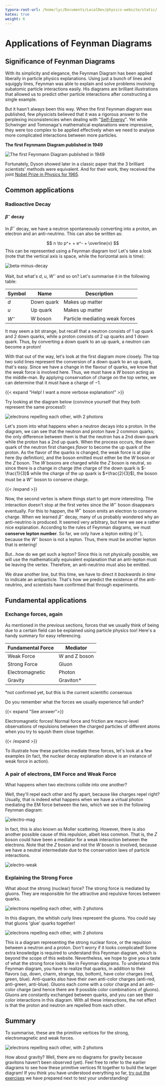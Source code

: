 ```yaml
---
typora-root-url: /home/lyc/Documents/LocalDev/physics-website/static/
katex: true
weight: 6
---
```


# Applications of Feynman Diagrams

## Significance of Feynman Diagrams

With its simplicity and elegance, the Feynman Diagram has been applied liberally in particle physics explanations. Using just a bunch of lines and squiggly lines, Feynman was able to explain and solve problems involving subatomic particle interactions easily. His diagrams are brilliant illustrations that allowed us to predict other particle interactions after constructing a single example.

But it hasn't always been this way. When the first Feynman diagram was published, few physicists believed that it was a rigorous answer to the perplexing inconsistencies when dealing with "[Self-Energy](https://www.wikiwand.com/en/Self-energy)". Yet while Schwinger and Tomonaga's mathematical explanations were impressive, they were too complex to be applied effectively when we need to analyse more complicated interactions between more particles.

**The first Feynmann Diagram published in 1949**

![The first Feynmann Diagram published in 1949](https://physics.aps.org/assets/be0eeb33-4bba-4208-9bf9-2587acdf9c7c/e3_1.gif)

Fortunately, Dyson showed later in a classic paper that the 3 brilliant scientists' methods were equivalent. And for their work, they received the joint [Nobel Prize in Physics for 1965](https://www.nobelprize.org/prizes/physics/1965/summary/).

## Common applications

### Radioactive Decay

#### $\beta^-$ decay

In $\beta^-$ decay, we have a neutron spontaneously converting into a proton, an electron and an anti-neutrino. This can also be written as:

$$
n \to p^+ + e^- + \overline{v}
$$
This can be represented using a Feynman diagram too! Let's take a look (note that the vertical axis is space, while the horizontal axis is time):

![beta-minus-decay](/images/beta-minus-decay.png)

Wait, but what's $d$, $u$, $W^-$ and so on? Let's summarise it in the following table:

| Symbol | Name       | Description                    |
| ------ | ---------- | ------------------------------ |
| $d$    | Down quark | Makes up matter                |
| $u$    | Up quark   | Makes up matter                |
| $W^-$  | W boson    | Particle mediating weak forces |

It may seem a bit strange, but recall that a neutron consists of 1 up quark and 2 down quarks, while a proton consists of 2 up quarks and 1 down quark. Thus, by converting a down quark to an up quark, a neutron can become a proton! 

With that out of the way, let's look at the first diagram more closely. The top two solid lines represent the conversion of a down quark to an up quark, that's easy. Since we have a change in the flavour of quarks, we know that the weak force is involved here. Thus, we must have a $W$ boson acting as the middle-man. By applying conservation of charge on the top vertex, we can determine that it must have a charge of $-1$.

{{< expand "Help! I want a more verbose explanation!" >}}

Try looking at the diagram below (convince yourself that they both represent the same process!):

![electrons repelling each other, with 2 photons](/images/weak-force-diagram.png)

Let's zoom into what happens when a neutron decays into a proton. In the diagram, we can see that the neutron and proton have 2 common quarks; the only difference between them is that the neutron has a 2nd down quark while the proton has a 2nd up quark. When the process occurs, the down quark of the neutron first changes *flavor* to become the up quark of the proton. As the flavor of the quarks is changed, the weak force is at play here (by definition), and the boson emitted must either be the $W$ boson or the $Z$ boson. The $W$ bosons are charged while the $Z$ boson is neutral, so since there is a change in charge (the charge of the down quark is $-\frac{1}{3}$ while the charge of the up quark is $+\frac{2}{3}$), the boson must be a $W^-$ boson to conserve charge.

{{< /expand >}}

Now, the second vertex is where things start to get more interesting. The interaction doesn't stop at the first vertex since the $W^-$ boson disappears eventually. For this to happen, the $W^-$ boson emits an electron to conserve charge. When we learned $\beta^-$ decay, many of us probably wondered why an anti-neutrino is produced. It seemed very arbitrary, but here we see a rather nice explanation. According to the rules of Feynman diagrams, we must **conserve lepton number**. So far, we only have a lepton exiting ($e^-$), because the $W^-$ boson is not a lepton. Thus, there must be another lepton that is entering! 

But...how do we get such a lepton? Since this is not physically possible, we will use the mathematically equivalent explanation that an anti-lepton must be leaving the vertex. Therefore, an anti-neutrino must also be emitted. 

We draw another line, but this time, we have to direct it *backwards in time* to indicate an antiparticle. That's how we predict the existence of the anti-neutrino, and scientists have confirmed that through experiments.

## Fundamental applications

### Exchange forces, again

As mentioned in the previous sections, forces that we usually think of being due to a certain field can be explained using particle physics too! Here's a handy summary for easy referencing.

| Fundamental Force | Mediator      |
| ----------------- | ------------- |
| Weak Force        | W and Z boson |
| Strong Force      | Gluon         |
| Electromagnetic   | Photon        |
| Gravity           | Graviton*     |

*not confirmed yet, but this is the current scientific consensus

Do you remember what the forces we usually experience fall under?

{{< expand "See answer">}}

Electromagnetic forces! Normal force and friction are macro-level observations of repulsions between the charged particles of different atoms when you try to squish them close together.

{{< /expand >}}

To illustrate how these particles mediate these forces, let's look at a few examples (in fact, the nuclear decay explanation above is an instance of weak force in action).

### A pair of electrons, EM Force and Weak Force

What happens when two electrons collide into one another?

Well, they'll repel each other and fly apart, because like charges repel right? Usually, that is indeed what happens when we have a virtual photon mediating the EM force between the two, which we see in the following Feynman diagram:

![electro-mag](/images/electro-mag.png)



In fact, this is also known as Moller scattering. However, there is also another possible cause of this repulsion, albeit less common. That is, the $Z$ boson could have been a mediator for a weak interaction between the electrons. Note that the $Z$ boson and not the $W$ boson is involved, because we have a neutral intermediate due to the conservation laws of particle interactions.

![electro-weak](/images/electro-weak.png)

### Explaining the Strong Force

What about the strong (nuclear) force? The strong force is mediated by gluons. They are responsible for the attractive and repulsive forces between quarks.

![electrons repelling each other, with 2 photons](/images/protons-neutrons-gluons.png)

In this diagram, the whitish curly lines represent the gluons. You could say that gluons 'glue' quarks together!

![electrons repelling each other, with 2 photons](/images/nuclear-strong-force.png)

This is a diagram representing the strong nuclear force, or the repulsion between a neutron and a proton. Don't worry if it looks complicated! Some extra knowledge is required to understand this Feynman diagram, which is beyond the scope of this website. Nevertheless, we hope to give you a taste of what the strong force looks like in Feynman diagrams. To understand this Feynman diagram, you have to realize that quarks, in addition to their flavors (up, down, charm, strange, top, bottom), have color charges (red, green, blue). Anti-quarks also have their own anti-color charges (anti-red, anti-green, anti-blue). Gluons each come with a color charge and an anti-color charge (and hence there are 9 possible color combinations of gluons). Gluons are constantly exchanged between quarks, and you can see their color interactions in this diagram. With all these interactions, the net effect is that the proton and neutron are repelled from each other.

## Summary

To summarise, these are the primitive vertices for the strong, electromagnetic and weak forces. 

![electrons repelling each other, with 2 photons](/images/comparison-of-forces.png)

How about gravity? Well, there are no diagrams for gravity because gravitons haven’t been observed (yet). Feel free to refer to the earlier diagrams to see how these primitive vertices fit together to build the larger diagram! If you think you have understood everything so far, [try out the exercises](../try-it-yourself/) we have prepared next to test your understanding!

